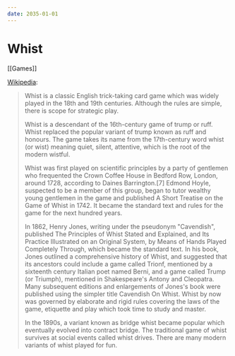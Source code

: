 ```yaml
---
date: 2035-01-01
---
```


# Whist

[[Games]]

[Wikipedia](https://en.wikipedia.org/wiki/Whist):

> Whist is a classic English trick-taking card game which was widely played in the 18th and 19th centuries. Although the rules are simple, there is scope for strategic play.
>
> Whist is a descendant of the 16th-century game of trump or ruff. Whist replaced the popular variant of trump known as ruff and honours. The game takes its name from the 17th-century word whist (or wist) meaning quiet, silent, attentive, which is the root of the modern wistful.
>
> Whist was first played on scientific principles by a party of gentlemen who frequented the Crown Coffee House in Bedford Row, London, around 1728, according to Daines Barrington.[7] Edmond Hoyle, suspected to be a member of this group, began to tutor wealthy young gentlemen in the game and published A Short Treatise on the Game of Whist in 1742. It became the standard text and rules for the game for the next hundred years.
>
> In 1862, Henry Jones, writing under the pseudonym "Cavendish", published The Principles of Whist Stated and Explained, and Its Practice Illustrated on an Original System, by Means of Hands Played Completely Through, which became the standard text. In his book, Jones outlined a comprehensive history of Whist, and suggested that its ancestors could include a game called Trionf, mentioned by a sixteenth century Italian poet named Berni, and a game called Trump (or Triumph), mentioned in Shakespeare's Antony and Cleopatra. Many subsequent editions and enlargements of Jones's book were published using the simpler title Cavendish On Whist. Whist by now was governed by elaborate and rigid rules covering the laws of the game, etiquette and play which took time to study and master.
>
> In the 1890s, a variant known as bridge whist became popular which eventually evolved into contract bridge. The traditional game of whist survives at social events called whist drives. There are many modern variants of whist played for fun.
